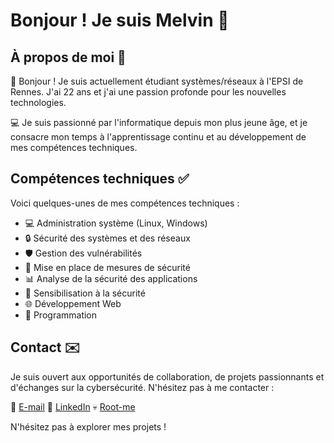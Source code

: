 # Bonjour ! Je suis Melvin 🧑

## À propos de moi 🤙

👋 Bonjour ! Je suis actuellement étudiant systèmes/réseaux à l'EPSI de Rennes. J'ai 22 ans et j'ai une passion profonde pour les nouvelles technologies.

💻 Je suis passionné par l'informatique depuis mon plus jeune âge, et je consacre mon temps à l'apprentissage continu et au développement de mes compétences techniques.

## Compétences techniques ✅

Voici quelques-unes de mes compétences techniques :

- 💻 Administration système (Linux, Windows)
- 🔒 Sécurité des systèmes et des réseaux
- 🛡️ Gestion des vulnérabilités
- 🚧 Mise en place de mesures de sécurité
- 📊 Analyse de la sécurité des applications
- 📢 Sensibilisation à la sécurité
- 🌐 Développement Web
- 🤖 Programmation

## Contact ✉️

Je suis ouvert aux opportunités de collaboration, de projets passionnants et d'échanges sur la cybersécurité. N'hésitez pas à me contacter :

📧 [E-mail](mailto:melvinlh76@gmail.com)
🔗 [LinkedIn](https://www.linkedin.com/in/melvin-prevost-b29106200/)
💀 [Root-me](https://www.root-me.org/Ritsu-750896?lang=fr#db0cfca3290746d83e60aa3e619e30d9)

N'hésitez pas à explorer mes projets !
